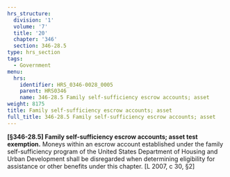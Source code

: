 ```yaml
---
hrs_structure:
  division: '1'
  volume: '7'
  title: '20'
  chapter: '346'
  section: 346-28.5
type: hrs_section
tags:
  - Government
menu:
  hrs:
    identifier: HRS_0346-0028_0005
    parent: HRS0346
    name: 346-28.5 Family self-sufficiency escrow accounts; asset
weight: 8175
title: Family self-sufficiency escrow accounts; asset
full_title: 346-28.5 Family self-sufficiency escrow accounts; asset
---
```

**[§346-28.5] Family self-sufficiency escrow accounts; asset test exemption.** Moneys within an escrow account established under the family self-sufficiency program of the United States Department of Housing and Urban Development shall be disregarded when determining eligibility for assistance or other benefits under this chapter. [L 2007, c 30, §2]